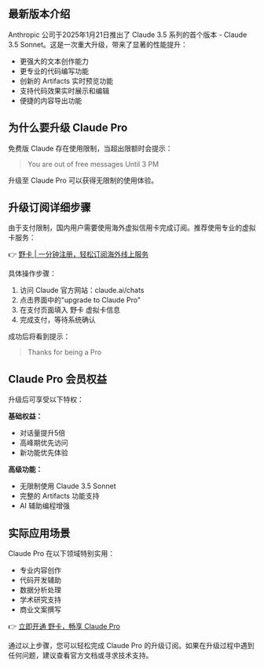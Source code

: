 ## 最新版本介绍

Anthropic 公司于2025年1月21日推出了 Claude 3.5 系列的首个版本 - Claude 3.5 Sonnet。这是一次重大升级，带来了显著的性能提升：

- 更强大的文本创作能力
- 更专业的代码编写功能
- 创新的 Artifacts 实时预览功能
- 支持代码效果实时展示和编辑
- 便捷的内容导出功能

## 为什么要升级 Claude Pro

免费版 Claude 存在使用限制，当超出限额时会提示：
> You are out of free messages Until 3 PM

升级至 Claude Pro 可以获得无限制的使用体验。

## 升级订阅详细步骤

由于支付限制，国内用户需要使用海外虚拟信用卡完成订阅。推荐使用专业的虚拟卡服务：

👉 [野卡 | 一分钟注册，轻松订阅海外线上服务](https://bit.ly/bewildcard)

具体操作步骤：

1. 访问 Claude 官方网站：claude.ai/chats
2. 点击界面中的"upgrade to Claude Pro"
3. 在支付页面填入 野卡 虚拟卡信息
4. 完成支付，等待系统确认

成功后将看到提示：
> Thanks for being a Pro

## Claude Pro 会员权益

升级后可享受以下特权：

**基础权益：**
- 对话量提升5倍
- 高峰期优先访问
- 新功能优先体验

**高级功能：**
- 无限制使用 Claude 3.5 Sonnet
- 完整的 Artifacts 功能支持
- AI 辅助编程增强

## 实际应用场景

Claude Pro 在以下领域特别实用：

- 专业内容创作
- 代码开发辅助
- 数据分析处理
- 学术研究支持
- 商业文案撰写

👉 [立即开通 野卡，畅享 Claude Pro](https://bit.ly/bewildcard)

通过以上步骤，您可以轻松完成 Claude Pro 的升级订阅。如果在升级过程中遇到任何问题，建议查看官方文档或寻求技术支持。